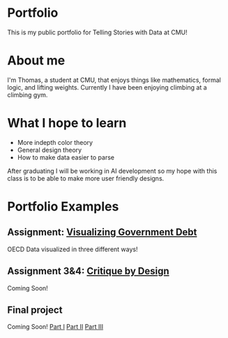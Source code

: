 # Portfolio
This is my public portfolio for Telling Stories with Data at CMU! 

# About me
I'm Thomas, a student at CMU, that enjoys things like mathematics, formal logic, and lifting weights. Currently I have been enjoying climbing at a climbing gym. 

# What I hope to learn
- More indepth color theory
- General design theory
- How to make data easier to parse

After graduating I will be working in AI development so my hope with this class is to be able to make more user friendly designs. 

# Portfolio Examples

## Assignment: [Visualizing Government Debt](visualizing-government-debt)
OECD Data visualized in three different ways!

## Assignment 3&4: [Critique by Design](critique-by-design)
Coming Soon!

## Final project
Coming Soon!
[Part I](final-project-part-one)
[Part II](final-project-part-two)
[Part III](final-project-part-three)
